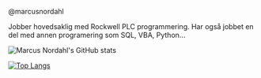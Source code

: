 @marcusnordahl

Jobber hovedsaklig med Rockwell PLC programmering.
Har også jobbet en del med annen programering som SQL, VBA, Python...

![Marcus Nordahl's GitHub stats](https://github-readme-stats.vercel.app/api?username=marcusnordahl&show_icons=true&theme=transparent)


[![Top Langs](https://github-readme-stats.vercel.app/api/top-langs/?username=marcusnordahl)](https://github.com/anuraghazra/github-readme-stats)
